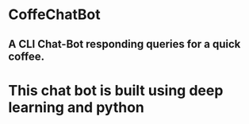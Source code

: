 # CoffeChatBot

## A CLI Chat-Bot responding queries for a quick coffee.

# This chat bot is built using deep learning and python
